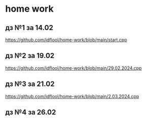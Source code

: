 # home work

## дз №1 за 14.02
 https://github.com/idflool/home-work/blob/main/start.cpp
## дз №2 за 19.02
 https://github.com/idflool/home-work/blob/main/29.02.2024.cpp
## дз №3 за 21.02
 https://github.com/idflool/home-work/blob/main/2.03.2024.cpp
## дз №4 за 26.02
